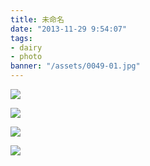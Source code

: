 ```yaml
---
title: 未命名
date: "2013-11-29 9:54:07"
tags:
- dairy
- photo
banner: "/assets/0049-01.jpg"
---
```

![](/assets/0049-01.jpg)

![](/assets/0049-02.jpg)

![](/assets/0049-03.jpg)

![](/assets/0049-04.jpg)